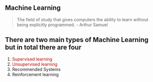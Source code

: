 ## Machine Learning
> The field of study that gives computers the ability to learn without being explicitly programmed. - Arthur Samuel

## There are two main types of Machine Learning but in total there are four
1. <span style="color:rgb(192, 0, 0)">Supervised learning</span>
2. <span style="color:rgb(192, 0, 0)">Unsupervised learning</span>
3. Recommended Systems 
4. Reinforcement learning

